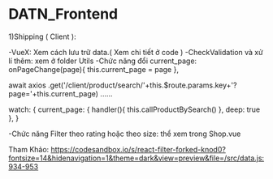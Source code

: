 # DATN_Frontend
1)Shipping ( Client ):

-VueX: Xem cách lưu trữ data.( Xem chi tiết ở code )
-CheckValidation và xử lí thêm: xem ở folder Utils 
-Chức năng đổi current_page:
onPageChange(page){
      this.current_page = page
    },
    
    
await axios
        .get('/client/product/search/'+this.$route.params.key+'?page='+this.current_page)
        ......      
        
watch: {
    current_page: {
      handler(){
        this.callProductBySearch()
      },
      deep: true
    },
  }
  
-Chức năng Filter theo rating hoặc theo size:
 thể xem trong Shop.vue

Tham Khảo: https://codesandbox.io/s/react-filter-forked-knod0?fontsize=14&hidenavigation=1&theme=dark&view=preview&file=/src/data.js:934-953
